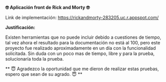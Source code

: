 **🤓 Aplicación front de Rick and Morty 🤓**

Link de implementación:  https://rickandmorty-283205.uc.r.appspot.com/

**Justificación:**

Existen herramientas que no puede incluir debido a cuestiones de tiempo, tal vez ahora el resultado para la documentación no está al 100, pero este proyecto fue realizado aproximadamente en un día con la funcionalidad solicitada.
Sin duda con un poco mas de tiempo, libre y para la prueba, solucionaría toda la prueba.

** 😇 Agradezco la oportunidad que me dieron de realizar estas pruebas, espero que sean de su agrado. 😇 **